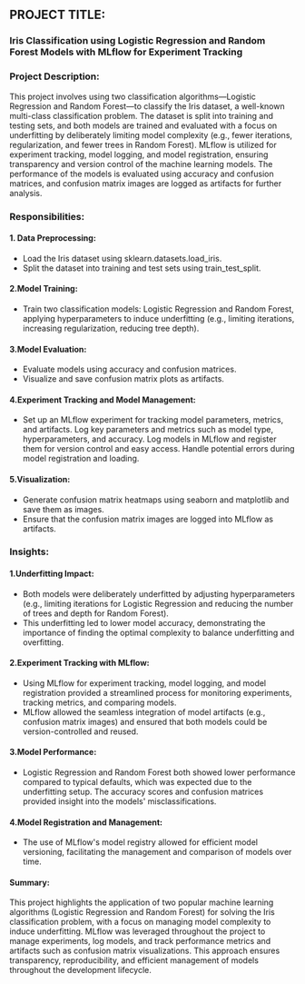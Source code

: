 ## PROJECT TITLE: 
### Iris Classification using Logistic Regression and Random Forest Models with MLflow for Experiment Tracking

### Project Description:
This project involves using two classification algorithms—Logistic Regression and Random Forest—to classify the Iris dataset, a well-known multi-class classification problem. The dataset is split into training and testing sets, and both models are trained and evaluated with a focus on underfitting by deliberately limiting model complexity (e.g., fewer iterations, regularization, and fewer trees in Random Forest). MLflow is utilized for experiment tracking, model logging, and model registration, ensuring transparency and version control of the machine learning models. The performance of the models is evaluated using accuracy and confusion matrices, and confusion matrix images are logged as artifacts for further analysis.
 
### Responsibilities:

#### 1. Data Preprocessing:
* Load the Iris dataset using sklearn.datasets.load_iris.
* Split the dataset into training and test sets using train_test_split.

#### 2.Model Training:
* Train two classification models: Logistic Regression and Random Forest, applying hyperparameters to induce underfitting (e.g., limiting iterations, increasing regularization, reducing tree depth).

#### 3.Model Evaluation:
* Evaluate models using accuracy and confusion matrices.
* Visualize and save confusion matrix plots as artifacts.

#### 4.Experiment Tracking and Model Management:
* Set up an MLflow experiment for tracking model parameters, metrics, and artifacts.
Log key parameters and metrics such as model type, hyperparameters, and accuracy.
Log models in MLflow and register them for version control and easy access.
Handle potential errors during model registration and loading.

#### 5.Visualization:
* Generate confusion matrix heatmaps using seaborn and matplotlib and save them as images.
* Ensure that the confusion matrix images are logged into MLflow as artifacts.

### Insights:

#### 1.Underfitting Impact:
* Both models were deliberately underfitted by adjusting hyperparameters (e.g., limiting iterations for Logistic Regression and reducing the number of trees and depth for Random Forest).
* This underfitting led to lower model accuracy, demonstrating the importance of finding the optimal complexity to balance underfitting and overfitting.

#### 2.Experiment Tracking with MLflow:
* Using MLflow for experiment tracking, model logging, and model registration provided a streamlined process for monitoring experiments, tracking metrics, and comparing models.
* MLflow allowed the seamless integration of model artifacts (e.g., confusion matrix images) and ensured that both models could be version-controlled and reused.

#### 3.Model Performance:
* Logistic Regression and Random Forest both showed lower performance compared to typical defaults, which was expected due to the underfitting setup. The accuracy scores and confusion matrices provided insight into the models' misclassifications.

#### 4.Model Registration and Management:
* The use of MLflow's model registry allowed for efficient model versioning, facilitating the management and comparison of models over time.
  
#### Summary:

This project highlights the application of two popular machine learning algorithms (Logistic Regression and Random Forest) for solving the Iris classification problem, with a focus on managing model complexity to induce underfitting. MLflow was leveraged throughout the project to manage experiments, log models, and track performance metrics and artifacts such as confusion matrix visualizations. This approach ensures transparency, reproducibility, and efficient management of models throughout the development lifecycle.




  


